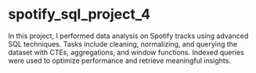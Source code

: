 # spotify_sql_project_4
In this project, I performed data analysis on Spotify tracks using advanced SQL techniques. Tasks include cleaning, normalizing, and querying the dataset with CTEs, aggregations, and window functions. Indexed queries were used to optimize performance and retrieve meaningful insights.
